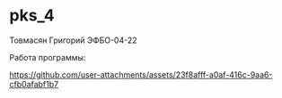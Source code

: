 # pks_4

Товмасян Григорий ЭФБО-04-22

Работа программы: 

https://github.com/user-attachments/assets/23f8afff-a0af-416c-9aa6-cfb0afabf1b7
